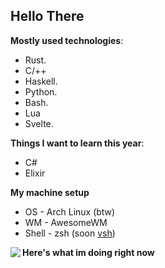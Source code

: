 ## Hello There

**Mostly used technologies**:
- Rust.
- C/++
- Haskell.
- Python.
- Bash.
- Lua
- Svelte.

**Things I want to learn this year**:
- C#
- Elixir

**My machine setup**
- OS - Arch Linux (btw)
- WM - AwesomeWM
- Shell - zsh (soon [vsh](https://github.com/xmantle/vsh))

**Here's what im doing right now**
<img align="left" src="https://lanyard-profile-readme.vercel.app/api/528957911569793027?bg=00000000" />
